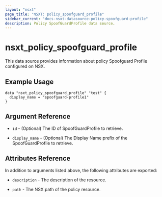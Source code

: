 ```yaml
---
layout: "nsxt"
page_title: "NSXT: policy_spoofguard_profile"
sidebar_current: "docs-nsxt-datasource-policy-spoofguard-profile"
description: Policy SpoofGuardProfile data source.
---
```


# nsxt_policy_spoofguard_profile

This data source provides information about policy Spoofguard Profile configured on NSX.

## Example Usage

```hcl
data "nsxt_policy_spoofguard_profile" "test" {
  display_name = "spoofguard-profile1"
}
```

## Argument Reference

* `id` - (Optional) The ID of SpoofGuardProfile to retrieve.

* `display_name` - (Optional) The Display Name prefix of the SpoofGuardProfile to retrieve.

## Attributes Reference

In addition to arguments listed above, the following attributes are exported:

* `description` - The description of the resource.

* `path` - The NSX path of the policy resource.
